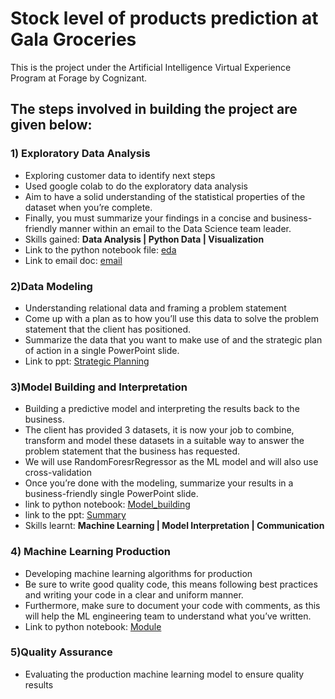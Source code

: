 # Stock level of products prediction at Gala Groceries
This is the project under the Artificial Intelligence Virtual Experience Program at Forage by Cognizant.
## The steps involved in building the project are given below:
### 1) Exploratory Data Analysis
- Exploring customer data to identify next steps
- Used google colab to do the exploratory data analysis
- Aim to have a solid understanding of the statistical properties of the dataset when you’re complete.
- Finally, you must summarize your findings in a concise and business-friendly manner within an email to the Data Science team leader. 
- Skills gained: __Data Analysis | Python Data | Visualization__
- Link to the python notebook file: [eda](https://github.com/Pritamstudent/Stock_level_of_products_prediction_at_Gala_Groceries/blob/master/eda.ipynb)
- Link to email doc: [email](https://github.com/Pritamstudent/Stock_level_of_products_prediction_at_Gala_Groceries/blob/master/Email.docx)
### 2)Data Modeling
- Understanding relational data and framing a problem statement
- Come up with a plan as to how you’ll use this data to solve the problem statement that the client has positioned. 
- Summarize the data that you want to make use of and the strategic plan of action in a single PowerPoint slide. 
- Link to ppt: [Strategic Planning](https://github.com/Pritamstudent/Stock_level_of_products_prediction_at_Gala_Groceries/blob/master/Srategic%20Planning.pptx)
### 3)Model Building and Interpretation
- Building a predictive model and interpreting the results back to the business.
- The client has provided 3 datasets, it is now your job to combine, transform and model these datasets in a suitable way to answer the problem statement that the business has requested. 
- We will use RandomForesrRegressor as the ML model and will also use cross-validation
- Once you’re done with the modeling, summarize your results in a business-friendly single PowerPoint slide. 
- link to python notebook: [Model_building](https://github.com/Pritamstudent/Stock_level_of_products_prediction_at_Gala_Groceries/blob/master/modeling_.ipynb)
- link to the ppt: [Summary](https://github.com/Pritamstudent/Stock_level_of_products_prediction_at_Gala_Groceries/blob/master/Summary.pptx)
- Skills learnt: __Machine Learning | Model Interpretation | Communication__
### 4) Machine Learning Production
- Developing machine learning algorithms for production
- Be sure to write good quality code, this means following best practices and writing your code in a clear and uniform manner. 
- Furthermore, make sure to document your code with comments, as this will help the ML engineering team to understand what you’ve written.
- Link to python notebook: [Module](https://github.com/Pritamstudent/Stock_level_of_products_prediction_at_Gala_Groceries/blob/master/Module_model.py)
### 5)Quality Assurance
- Evaluating the production machine learning model to ensure quality results
